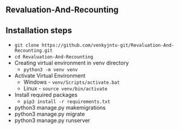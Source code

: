 ## Revaluation-And-Recounting

## Installation steps

- `git clone https://github.com/venkyjntu-git/Revaluation-And-Recounting.git`
- `cd Revaluation-And-Recounting`
- Creating virtual environment in venv directory
    - `python3 -m venv venv`    
- Activate Virtual Environment 
    - Windows - `venv/Scripts/activate.bat`
    - Linux - `source venv/bin/activate`
- Install required packages
    - `pip3 install -r requirements.txt`
- python3 manage.py makemigrations
- python3 manage.py migrate
- python3 manage.py runserver

